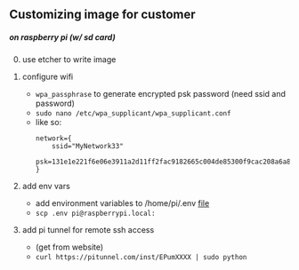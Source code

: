 ## Customizing image for customer

##### on raspberry pi (w/ sd card)

0. use etcher to write image
1. configure wifi

   - `wpa_passphrase` to generate encrypted psk password (need ssid and password)
   - `sudo nano /etc/wpa_supplicant/wpa_supplicant.conf`
   - like so:
     ```
     network={
         ssid="MyNetwork33"
         psk=131e1e221f6e06e3911a2d11ff2fac9182665c004de85300f9cac208a6a80531
     }
     ```

1. add env vars
   - add environment variables to /home/pi/.env [file](image/.env-example)
   - `scp .env pi@raspberrypi.local:`
1. add pi tunnel for remote ssh access
   - (get from website)
   - `curl https://pitunnel.com/inst/EPumXXXX | sudo python`
